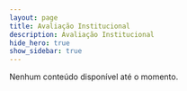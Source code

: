 ```yaml
---
layout: page
title: Avaliação Institucional
description: Avaliação Institucional
hide_hero: true
show_sidebar: true
---
```



Nenhum conteúdo disponível até o momento.
